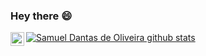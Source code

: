 ### Hey there 😄

<!--
**sapoel/sapoel** is a ✨ _special_ ✨ repository because its `README.md` (this file) appears on your GitHub profile.

Here are some ideas to get you started:

- 🔭 I’m currently working on ...
- 🌱 I’m currently learning ...
- 👯 I’m looking to collaborate on ...
- 🤔 I’m looking for help with ...
- 💬 Ask me about ...
- 📫 How to reach me: ...
- 😄 Pronouns: ...
- ⚡ Fun fact: ...
-->
<a href="https://www.linkedin.com/in/samuel-dantas-de-oliveira/">
  <img align="left" alt="LinkedIN" width="22px" src="https://cdn.jsdelivr.net/npm/simple-icons@v3/icons/linkedin.svg" />
</a>

[![Samuel Dantas de Oliveira github stats](https://github-readme-stats.vercel.app/api?username=samueldantasoliveira&count_private=true&show_icons=true)](https://www.linkedin.com/in/samueldantasoliveira/)
